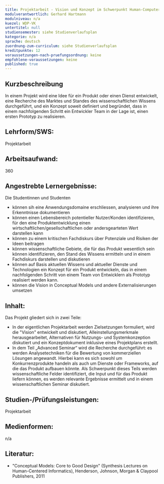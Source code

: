 ```yaml
---
title: Projektarbeit - Vision und Konzept im Schwerpunkt Human-Computer Interaction
modulverantwortlich: Gerhard Hartmann
modulniveau: n/a
kuezel: WDP-VK
untertitel: null
studiensemester: siehe Studienverlaufsplan
kategorie: n/a
sprache: deutsch
zuordnung-zum-curriculum: siehe Studienverlaufsplan
kreditpunkte: 12
voraussetzungen-nach-pruefungsordnung: keine
empfohlene-voraussetzungen: keine
published: true
---
```


## Kurzbeschreibung
In einem Projekt wird eine Idee für ein Produkt oder einen Dienst entwickelt, eine Recherche des Marktes und 
Standes des wissenschaftlichen Wissens durchgeführt, und ein Konzept soweit definiert und begründet, dass in 
einem nachfolgenden Schritt ein Entwickler Team in der Lage ist, einen ersten Prototyp zu realisieren.

## Lehrform/SWS: 
Projektarbeit

## Arbeitsaufwand: 
360

## Angestrebte Lernergebnisse:
Die Studentinnen und Studenten
- können sih eine Anwendungsdomaine erschliessen, analysieren und ihre Erkenntnisse dokumentieren
- können einen Lebensbereich potentieller Nutzer/Konden identifizieren, für den eine Produktentwicklung einen wirtschaftlichen/gesellschaftlichen oder 
andersgearteten Wert darstellen kann
- können zu einem kritischen Fachdiskurs über Potenziale und Risiken der Ideen beitragen
- können wissenschaftliche Gebiete, die für das Produkt wesentlich sein können identifizieren, den Stand des 
Wissens ermitteln und in einem Fachdiskurs darstellen und diskutieren
- können auf Basis aktuellen Wissens und aktueller Dienste und Technologien ein Konzept für ein Produkt entwickeln, das in einem 
nachfolgenden Schritt von einem Team von Entwicklern als Prototyp realisiert werden kann.
- können die Vision in Conceptual Models und andere Externalisierungen umsetzen

## Inhalt:
Das Projekt gliedert sich in zwei Teile:
- In der eigentlichen Projektarbeit werden Zielsetzungen formuliert, wird die "Vision" entwickelt und diskutiert, 
Alleinstellungsmerkmale herausgearbeitet, Alternativen für Nutzungs- und Systemkonzeption diskutiert und ein Konzeptdokument 
inklusive eines Projektplans erstellt.
- In dem Teil „Advanced Seminar“ wird die Recherche durchgeführt: es werden Analysetechniken für die Bewertung von kommerziellen 
Lösungen angewandt. Hierbei kann es sich sowohl um Konkurrenzprodukte handeln als auch um Dienste oder Frameworks, auf die das Produkt 
aufbauen könnte.  Als Schwerpunkt dieses Teils werden wissenschaftliche Felder identifiziert, die Input und für das Produkt liefern 
können, es werden relevante Ergebnisse ermittelt und in einem wissenschaftlichen Seminar diskutiert.

## Studien-/Prüfungsleistungen:
Projektarbeit

## Medienformen:
n/a

## Literatur:
- "Conceptual Models: Core to Good Design" (Synthesis Lectures on Human-Centered Informatics), Henderson, Johnson, Morgan & Claypool Publishers, 2011
